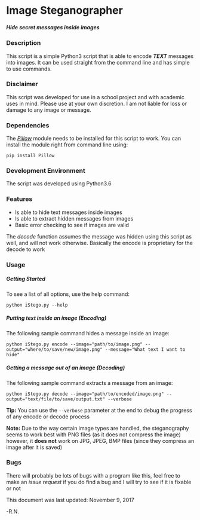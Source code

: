 # Image Steganographer
##### Hide secret messages inside images

### **Description**
This script is a simple Python3 script that is able to encode **_TEXT_** messages into images. It can be used straight from the command line and has simple to use commands.

### **Disclaimer**
This script was developed for use in a school project and with academic uses in mind. Please use at your own discretion. I am not liable for loss or damage to any image or message.

### **Dependencies**
The *[Pillow](https://wp.stolaf.edu/it/installing-pil-pillow-cimage-on-windows-and-mac/)* module needs to be installed for this script to work. You can install the module right from command line using:
```
pip install Pillow
``` 

### **Development Environment**
The script was developed using Python3.6

### **Features**
- Is able to hide text messages inside images
- Is able to extract hidden messages from images
- Basic error checking to see if images are valid

The *decode* function assumes the message was hidden using this script as well, and will not work otherwise.
Basically the encode is proprietary for the decode to work

### **Usage**
##### Getting Started
To see a list of all options, use the help command:
```
python iStego.py --help
```

##### Putting text inside an image (*Encoding*)
The following sample command hides a message inside an image:
```
python iStego.py encode --image="path/to/image.png" --output="where/to/save/new/image.png" --message="What text I want to hide"
```

##### Getting a message out of an image (*Decoding*)
The following sample command extracts a message from an image:
```
python iStego.py decode --image="path/to/encoded/image.png" --output="text/file/to/save/output.txt" --verbose
```
**Tip:** You can use the `--verbose` parameter at the end to debug the progress of any encode or decode process

**Note:**
Due to the way certain image types are handled, the steganography seems to work best with PNG files (as it does not compress the image) however, it **does not** work on JPG, JPEG, BMP files (since they compress an image after it is saved)

### **Bugs**
There will probably be lots of bugs with a program like this, feel free to make an *issue request* if you do find a bug and I will try to see if it is fixable or not


This document was last updated: November 9, 2017

-R.N.
